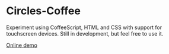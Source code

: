 Circles-Coffee
==============

Experiment using CoffeeScript, HTML and CSS with support for touchscreen devices. Still in development, but feel free to use it.

[Online demo](http://lab.lucasmotta.com/html/circles-coffee)
